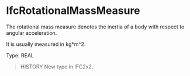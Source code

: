 # IfcRotationalMassMeasure

The rotational mass measure denotes the inertia of a body with respect to angular acceleration.
<!-- end of short definition -->


It is usually measured in kg\*m\^2.

Type: REAL

> HISTORY New type in IFC2x2.
